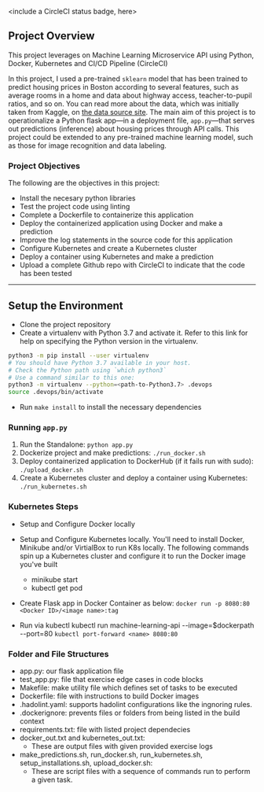 <include a CircleCI status badge, here>

## Project Overview

This project leverages on Machine Learning Microservice API using Python, Docker, Kubernetes and CI/CD Pipeline (CircleCI)

In this project, I used a pre-trained `sklearn` model that has been trained to predict housing prices in Boston according to several features, such as average rooms in a home and data about highway access, teacher-to-pupil ratios, and so on. You can read more about the data, which was initially taken from Kaggle, on [the data source site](https://www.kaggle.com/c/boston-housing). The main aim of this project is to operationalize a Python flask app—in a deployment file, `app.py`—that serves out predictions (inference) about housing prices through API calls. This project could be extended to any pre-trained machine learning model, such as those for image recognition and data labeling.

### Project Objectives

The following are the objectives in this project:
* Install the necesary python libraries
* Test the project code using linting
* Complete a Dockerfile to containerize this application
* Deploy the containerized application using Docker and make a prediction
* Improve the log statements in the source code for this application
* Configure Kubernetes and create a Kubernetes cluster
* Deploy a container using Kubernetes and make a prediction
* Upload a complete Github repo with CircleCI to indicate that the code has been tested


---

## Setup the Environment

* Clone the project repository
* Create a virtualenv with Python 3.7 and activate it. Refer to this link for help on specifying the Python version in the virtualenv. 
```bash
python3 -m pip install --user virtualenv
# You should have Python 3.7 available in your host. 
# Check the Python path using `which python3`
# Use a command similar to this one:
python3 -m virtualenv --python=<path-to-Python3.7> .devops
source .devops/bin/activate
```
* Run `make install` to install the necessary dependencies

### Running `app.py`

1. Run the Standalone:  `python app.py`
2. Dockerize project and make predictions:  `./run_docker.sh`
3. Deploy containerized application to DockerHub (if it fails run with sudo):  `./upload_docker.sh `
4. Create a Kubernetes cluster and deploy a container using Kubernetes:  `./run_kubernetes.sh`

### Kubernetes Steps

* Setup and Configure Docker locally
* Setup and Configure Kubernetes locally. You'll need to install Docker, Minikube and/or VirtialBox to run K8s locally. The following commands spin up a Kubernetes cluster and configure it to run the Docker image you've built

    - minikube start
    - kubectl get pod

* Create Flask app in Docker Container as below: 
    `docker run -p 8080:80 <Docker ID>/<image name>:tag`

* Run via kubectl
    kubectl run machine-learning-api --image=$dockerpath --port=80
    `kubectl port-forward <name> 8080:80`

### Folder and File Structures
* app.py: our flask application file
* test_app.py: file that exercise edge cases in code blocks
* Makefile: make utility file which defines set of tasks to be executed
* Dockerfile: file with instructions to build Docker images
* .hadolint.yaml: supports hadolint configurations like the ingnoring rules.
* .dockerignore: prevents files or folders from being listed in the build context
* requirements.txt: file with listed project dependecies
* docker_out.txt and kubernetes_out.txt:
    * These are output files with given provided exercise logs
* make_predictions.sh, run_docker.sh, run_kubernetes.sh, setup_installations.sh, upload_docker.sh:
    * These are script files with a sequence of commands run to perform a given task.